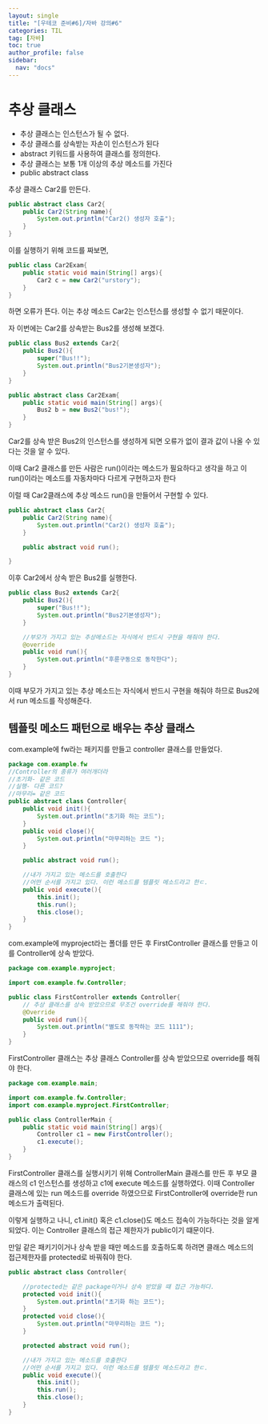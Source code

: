 ```yaml
---
layout: single
title: "[우테코 준비#6]/자바 강의#6"
categories: TIL
tag: [자바]
toc: true
author_profile: false
sidebar:
  nav: "docs"
---
```


# 추상 클래스

- 추상 클래스는 인스턴스가 될 수 없다.
- 추상 클래스를 상속받는 자손이 인스턴스가 된다
- abstract 키워드를 사용하여 클래스를 정의한다.
- 추상 클래스는 보통 1개 이상의 추상 메소드를 가진다
- public abstract class

추상 클래스 Car2를 만든다.

```java
public abstract class Car2{
    public Car2(String name){
        System.out.println("Car2() 생성자 호출");
    }
}
```

이를 실행하기 위해 코드를 짜보면,

```java
public class Car2Exam{
    public static void main(String[] args){
        Car2 c = new Car2("urstory");
    }
}
```

하면 오류가 뜬다. 이는 추상 메소드 Car2는 인스턴스를 생성할 수 없기 때문이다.

자 이번에는 Car2를 상속받는 Bus2를 생성해 보겠다.

```java
public class Bus2 extends Car2{
    public Bus2(){
        super("Bus!!");
        System.out.println("Bus2기본생성자");
    }
}
```

```java
public abstract class Car2Exam{
    public static void main(String[] args){
        Bus2 b = new Bus2("bus!");
    }
}
```

Car2를 상속 받은 Bus2의 인스턴스를 생성하게 되면 오류가 없이 결과 값이 나올 수 있다는 것을 알 수 있다.

이때 Car2 클래스를 만든 사람은 run()이라는 메소드가 필요하다고 생각을 하고 이 run()이라는 메소드를 자동차마다 다르게 구현하고자 한다

이럴 때 Car2클래스에 추상 메소드 run()을 만들어서 구현할 수 있다.

```java
public abstract class Car2{
    public Car2(String name){
        System.out.println("Car2() 생성자 호출");
    }

    public abstract void run();

}
```

이후 Car2에서 상속 받은 Bus2를 실행한다.

```java
public class Bus2 extends Car2{
    public Bus2(){
        super("Bus!!");
        System.out.println("Bus2기본생성자");
    }

    //부모가 가지고 있는 추상메소드는 자식에서 반드시 구현을 해줘야 한다.
    @override
    public void run(){
        System.out.println("후륜구동으로 동작한다");
    }
}
```

이때 부모가 가지고 있는 추상 메소드는 자식에서 반드시 구현을 해줘야 하므로 Bus2에서 run 메소드를 작성해준다.

## 템플릿 메소드 패턴으로 배우는 추상 클래스

com.example에 fw라는 패키지를 만들고 controller 클래스를 만들었다.

```java
package com.example.fw
//Controller의 종류가 여러개더라
//초기화- 같은 코드
//실행- 다른 코드?
//마무리= 같은 코드
public abstract class Controller{
    public void init(){
        System.out.println("초기화 하는 코드");
    }
    public void close(){
        System.out.println("마무리하는 코드 ");
    }

    public abstract void run();

    //내가 가지고 있는 메소드를 호출한다
    //어떤 순서를 가지고 있다. 이런 메소드를 템플릿 메소드라고 한ㄷ.
    public void execute(){
        this.init();
        this.run();
        this.close();
    }
}
```

com.example에 myproject라는 폴더를 만든 후 FirstController 클래스를 만들고 이를 Controller에 상속 받았다.

```java
package com.example.myproject;

import com.example.fw.Controller;

public class FirstController extends Controller{
    // 추상 클래스를 상속 받았으므로 무조건 override를 해줘야 한다.
    @Override
    public void run(){
        System.out.println("별도로 동작하는 코드 1111");
    }
}

```

FirstController 클래스는 추상 클래스 Controller를 상속 받았으므로 override를 해줘야 한다.

```java
package com.example.main;

import com.example.fw.Controller;
import com.example.myproject.FirstController;

public class ControllerMain {
    public static void main(String[] args){
        Controller c1 = new FirstController();
        c1.execute();
    }
}
```

FirstController 클래스를 실행시키기 위해 ControllerMain 클래스를 만든 후 부모 클래스의 c1 인스턴스를 생성하고 c1에 execute 메소드를 실행하였다. 이때 Controller 클래스에 있는 run 메소드를 override 하였으므로 FirstController에 override한 run 메소드가 출력된다.

이렇게 실행하고 나니, c1.init() 혹은 c1.close()도 메소드 접속이 가능하다는 것을 알게 되었다. 이는 Controller 클래스의 접근 제한자가 public이기 떄문이다.

만일 같은 패키기이거나 상속 받을 때만 메소드를 호출하도록 하려면 클래스 메소드의 접근제한자를 protected로 바꿔줘야 한다.

```java
public abstract class Controller{

    //protected는 같은 package이거나 상속 받았을 떄 접근 가능하다.
    protected void init(){
        System.out.println("초기화 하는 코드");
    }
    protected void close(){
        System.out.println("마무리하는 코드 ");
    }

    protected abstract void run();

    //내가 가지고 있는 메소드를 호출한다
    //어떤 순서를 가지고 있다. 이런 메소드를 템플릿 메소드라고 한ㄷ.
    public void execute(){
        this.init();
        this.run();
        this.close();
    }
}
```

